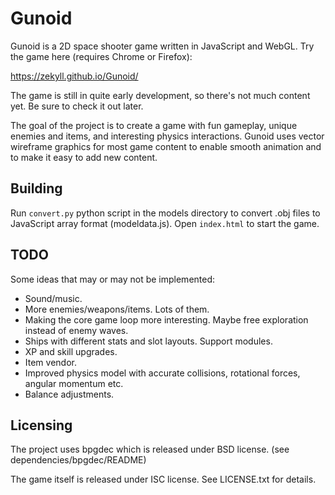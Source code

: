 # Gunoid

Gunoid is a 2D space shooter game written in JavaScript and WebGL. Try the game here (requires Chrome or Firefox):

https://zekyll.github.io/Gunoid/

The game is still in quite early development, so there's not much content yet. Be sure to check it out later.

The goal of the project is to create a game with fun gameplay, unique enemies and items, and interesting physics interactions. Gunoid uses vector wireframe graphics for most game content to enable smooth animation and to make it easy to add new content.

## Building

Run `convert.py` python script in the models directory to convert .obj files to JavaScript array format (modeldata.js). Open `index.html` to start the game.

## TODO

Some ideas that may or may not be implemented:

- Sound/music.
- More enemies/weapons/items. Lots of them.
- Making the core game loop more interesting. Maybe free exploration instead of enemy waves.
- Ships with different stats and slot layouts. Support modules.
- XP and skill upgrades.
- Item vendor.
- Improved physics model with accurate collisions, rotational forces, angular momentum etc.
- Balance adjustments.

## Licensing

The project uses bpgdec which is released under BSD license. (see dependencies/bpgdec/README)

The game itself is released under ISC license. See LICENSE.txt for details.



